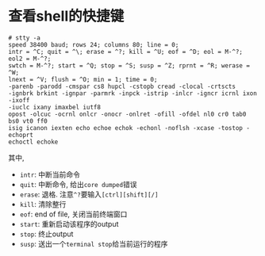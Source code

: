 # 查看shell的快捷键

```
# stty -a
speed 38400 baud; rows 24; columns 80; line = 0;
intr = ^C; quit = ^\; erase = ^?; kill = ^U; eof = ^D; eol = M-^?; eol2 = M-^?;
swtch = M-^?; start = ^Q; stop = ^S; susp = ^Z; rprnt = ^R; werase = ^W;
lnext = ^V; flush = ^O; min = 1; time = 0;
-parenb -parodd -cmspar cs8 hupcl -cstopb cread -clocal -crtscts
-ignbrk brkint -ignpar -parmrk -inpck -istrip -inlcr -igncr icrnl ixon -ixoff
-iuclc ixany imaxbel iutf8
opost -olcuc -ocrnl onlcr -onocr -onlret -ofill -ofdel nl0 cr0 tab0 bs0 vt0 ff0
isig icanon iexten echo echoe echok -echonl -noflsh -xcase -tostop -echoprt
echoctl echoke
```

其中, 

* `intr`: 中断当前命令
*  `quit`: 中断命令, 给出`core dumped`错误
* `erase`: 退格. 注意`^?`要输入`[ctrl][shift][/]`
* `kill`: 清除整行
* `eof`: end of file, 关闭当前终端窗口
* `start`: 重新启动该程序的output
* `stop`: 终止output
* `susp`: 送出一个`terminal stop`给当前运行的程序

